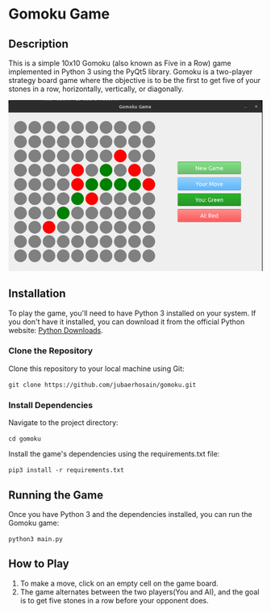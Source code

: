 # Gomoku Game

## Description

This is a simple 10x10 Gomoku (also known as Five in a Row) game implemented in Python 3 using the PyQt5 library. Gomoku is a two-player strategy board game where the objective is to be the first to get five of your stones in a row, horizontally, vertically, or diagonally.

![Gomoku Screenshot](images/gomoku_game.png)

## Installation

To play the game, you'll need to have Python 3 installed on your system. If you don't have it installed, you can download it from the official Python website: [Python Downloads](https://www.python.org/downloads/).

### Clone the Repository

Clone this repository to your local machine using Git:

```git clone https://github.com/jubaerhosain/gomoku.git```

### Install Dependencies

Navigate to the project directory:

```cd gomoku```

Install the game's dependencies using the requirements.txt file:

```pip3 install -r requirements.txt```

## Running the Game

Once you have Python 3 and the dependencies installed, you can run the Gomoku game:

```python3 main.py```

## How to Play
1. To make a move, click on an empty cell on the game board.
2. The game alternates between the two players(You and AI), and the goal is to get five stones in a row before your opponent does.